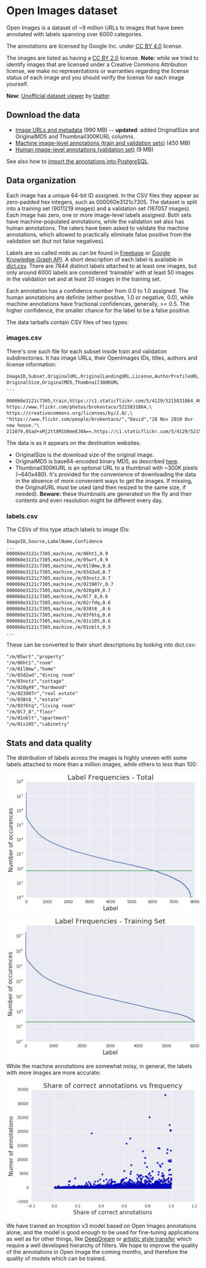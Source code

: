 # Open Images dataset

Open Images is a dataset of ~9 million URLs to images that have been annotated with labels spanning over 6000 categories.

The annotations are licensed by Google Inc. under [CC BY 4.0](https://creativecommons.org/licenses/by/4.0/) license.

The images are listed as having a [CC BY 2.0](https://creativecommons.org/licenses/by/2.0/) license. **Note:** while we tried to identify images that are licensed under a Creative Commons Attribution license, we make no representations or warranties regarding the license status of each image and you should verify the license for each image yourself.

**New**: [Unofficial dataset viewer](http://openimages.oldjpg.com/) by [tzatter](https://github.com/tzatter).

## Download the data

* [Image URLs and metadata](https://storage.googleapis.com/openimages/2016_08/images_2016_08_v5.tar.gz) (990 MB) -- **updated**: added OriginalSize and OriginalMD5 and Thumbnail300KURL columns.
* [Machine image-level annotations (train and validation sets)](https://storage.googleapis.com/openimages/2016_08/machine_ann_2016_08_v3.tar.gz) (450 MB)
* [Human image-level annotations (validation set)](https://storage.googleapis.com/openimages/2016_08/human_ann_2016_08_v3.tar.gz) (9 MB)

See also how to [import the annotations into PostgreSQL](https://github.com/openimages/dataset/wiki/Importing-into-PostgreSQL).

## Data organization

Each image has a unique 64-bit ID assigned. In the CSV files they appear as zero-padded hex integers, such as 000060e3121c7305. The dataset is split into a training set (9011219 images) and a validation set (167057 images). Each image has zero, one or more image-level labels assigned. Both sets have machine-populated annotations, while the validation set also has human annotations. The raters have been asked to validate the machine annotations, which allowed to practically eliminate false positive from the validation set (but not false negatives).

Labels are so called mids as can be found in [Freebase](https://en.wikipedia.org/wiki/Freebase) or [Google Knowledge Graph API](https://developers.google.com/knowledge-graph/). A short description of each label is available in [dict.csv](dict.csv). There are 7844 distinct labels attached to at least one images, but only around 6000 labels are considered 'trainable' with at least 50 images in the validation set and at least 20 images in the training set.

Each annotation has a confidence number from 0.0 to 1.0 assigned. The human annotations are definite (either positive, 1.0 or negative, 0.0), while machine annotations have fractional confidences, generally, >= 0.5. The higher confidence, the smaller chance for the label to be a false positive.

The data tarballs contain CSV files of two types:

### images.csv

There's one such file for each subset inside train and validation subdirectories. It has image URLs, their OpenImages IDs, titles, authors and license information:

```
ImageID,Subset,OriginalURL,OriginalLandingURL,License,AuthorProfileURL,Author,Title,\
OriginalSize,OriginalMD5,Thumbnail300KURL
...

000060e3121c7305,train,https://c1.staticflickr.com/5/4129/5215831864_46f356962f_o.jpg,\
https://www.flickr.com/photos/brokentaco/5215831864,\
https://creativecommons.org/licenses/by/2.0/,\
"https://www.flickr.com/people/brokentaco/","David","28 Nov 2010 Our new house."\
211079,0Sad+xMj2ttXM1U8meEJ0A==,https://c1.staticflickr.com/5/4129/5215831864_ee4e8c6535_z.jpg
```

The data is as it appears on the destination websites.

* OriginalSize is the download size of the original image.
* OriginalMD5 is base64-encoded binary MD5, as described [here](https://cloud.google.com/storage/transfer/create-url-list#md5).
* Thumbnail300KURL is an optional URL to a thumbnail with ~300K pixels (~640x480). It's provided for the convenience of downloading the data in the absence of more convenient ways to get the images. If missing, the OriginalURL must be used (and then resized to the same size, if needed). **Beware:** these thumbnails are generated on the fly and their contents and even resolution might be different every day.

### labels.csv

The CSVs of this type attach labels to image IDs:

```
ImageID,Source,LabelName,Confidence
...
000060e3121c7305,machine,/m/06ht1,0.9
000060e3121c7305,machine,/m/05wrt,0.9
000060e3121c7305,machine,/m/01l0mw,0.8
000060e3121c7305,machine,/m/03d2wd,0.7
000060e3121c7305,machine,/m/03nxtz,0.7
000060e3121c7305,machine,/m/023907r,0.7
000060e3121c7305,machine,/m/020g49,0.7
000060e3121c7305,machine,/m/0l7_8,0.6
000060e3121c7305,machine,/m/02rfdq,0.6
000060e3121c7305,machine,/m/038t8_,0.6
000060e3121c7305,machine,/m/03f6tq,0.6
000060e3121c7305,machine,/m/01s105,0.6
000060e3121c7305,machine,/m/01nblt,0.5
...
```

These can be converted to their short descriptions by looking into dict.csv:

```
"/m/05wrt","property"
"/m/06ht1","room"
"/m/01l0mw","home"
"/m/03d2wd","dining room"
"/m/03nxtz","cottage"
"/m/020g49","hardwood"
"/m/023907r","real estate"
"/m/038t8_","estate"
"/m/03f6tq","living room"
"/m/0l7_8","floor"
"/m/01nblt","apartment"
"/m/01s105","cabinetry"
```

## Stats and data quality

The distribution of labels across the images is highly uneven with some labels attached to more than a million images, while others to less than 100:

![Label frequencies - Total](assets/label-frequencies-total.png)

![Label frequencies - Training set](assets/label-frequencies-training-set.png)

While the machine annotations are somewhat noisy, in general, the labels with more images are more accurate:

![Share of correct annotations vs frequency](assets/share-of-correct-annotations-vs-frequency.png)


We have trained an Inception v3 model based on Open Images annotations alone, and the model is good enough to be used for fine-tuning applications as well as for other things, like [DeepDream](https://research.googleblog.com/2015/07/deepdream-code-example-for-visualizing.html) or [artistic style transfer](https://arxiv.org/abs/1508.06576) which require a well developed hierarchy of filters. We hope to improve the quality of the annotations in Open Image the coming months, and therefore the quality of models which can be trained.

